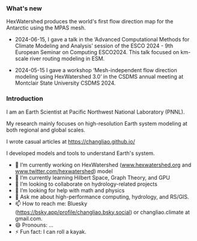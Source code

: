 ### What's new

HexWatershed produces the world's first flow direction map for the Antarctic using the MPAS mesh.

* 2024-06-15, I gave a talk in the ‘Advanced Computational Methods for Climate Modeling and Analysis’ session of the ESCO 2024 - 9th European Seminar on Computing ESCO2024. This talk focused on km-scale river routing modeling in ESM.

* 2024-05-15 I gave a workshop ‘Mesh-independent flow direction modeling using HexWatershed 3.0’ in the CSDMS annual meeting at Montclair State University CSDMS 2024.

### Introduction

I am an Earth Scientist at Pacific Northwest National Laboratory (PNNL).

My research mainly focuses on high-resolution Earth system modeling at both regional and global scales.

I wrote casual articles at https://changliao.github.io/

I developed models and tools to understand Earth's system.

- 🔭 I’m currently working on HexWatershed (www.hexwatershed.org and www.twitter.com/hexwatershed) model
- 🌱 I’m currently learning Hilbert Space, Graph Theory, and GPU
- 👯 I’m looking to collaborate on hydrology-related projects
- 🤔 I’m looking for help with math and physics
- 💬 Ask me about high-performance computing, hydrology, and RS/GIS.
- 📫 How to reach me: Bluesky (https://bsky.app/profile/changliao.bsky.social) or changliao.climate at gmail.com.
- 😄 Pronouns: ...
- ⚡ Fun fact: I can roll a kayak.

<!--
**changliao1025/changliao1025** is a ✨ _special_ ✨ repository because its `README.md` (this file) appears on your GitHub profile.

Here are some ideas to get you started:

- 🔭 I’m currently working on ...
- 🌱 I’m currently learning ...
- 👯 I’m looking to collaborate on ...
- 🤔 I’m looking for help with ...
- 💬 Ask me about ...
- 📫 How to reach me: ...
- 😄 Pronouns: ...
- ⚡ Fun fact: ...
-->
